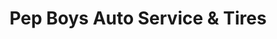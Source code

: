 ---
title: "Pep Boys Auto Service & Tires"
url: /bethlehem/pep-boys-auto-service-and-tires/
shop: car repair
---